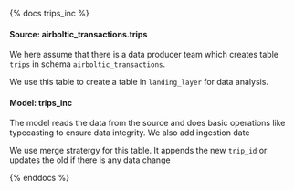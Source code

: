 {% docs trips_inc %}

#### Source: airboltic_transactions.trips

We here assume that there is a data producer team which creates table `trips` in schema `airboltic_transactions`.

We use this table to create a table in `landing_layer` for data analysis.


#### Model: trips_inc

The model reads the data from the source and does basic operations like typecasting to ensure data integrity. We also add ingestion date

We use merge stratergy for this table. It appends the new `trip_id` or updates the 
old if there is any data change

{% enddocs %}